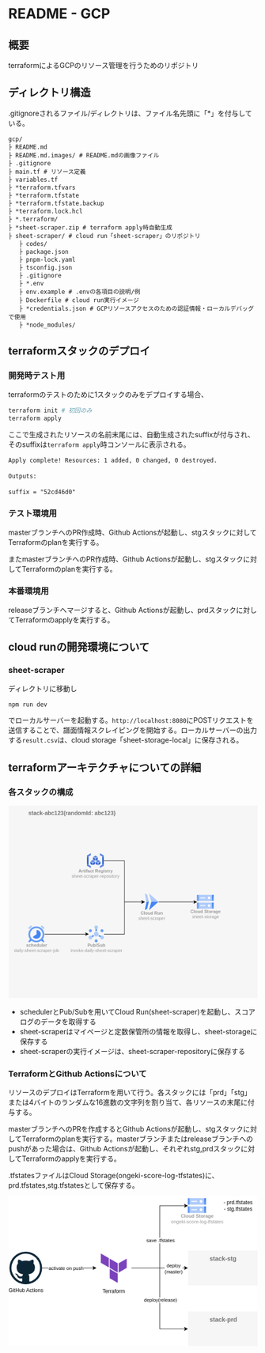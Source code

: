 # README - GCP

## 概要

terraformによるGCPのリソース管理を行うためのリポジトリ

## ディレクトリ構造

.gitignoreされるファイル/ディレクトリは、ファイル名先頭に「*」を付与している。

```text
gcp/
├ README.md
├ README.md.images/ # README.mdの画像ファイル
├ .gitignore
├ main.tf # リソース定義
├ variables.tf
├ *terraform.tfvars
├ *terraform.tfstate
├ *terraform.tfstate.backup
├ *terraform.lock.hcl
├ *.terraform/
├ *sheet-scraper.zip # terraform apply時自動生成
├ sheet-scraper/ # cloud run「sheet-scraper」のリポジトリ
   ├ codes/
   ├ package.json
   ├ pnpm-lock.yaml
   ├ tsconfig.json
   ├ .gitignore
   ├ *.env
   ├ env.example # .envの各項目の説明/例
   ├ Dockerfile # cloud run実行イメージ
   ├ *credentials.json # GCPリソースアクセスのための認証情報・ローカルデバッグで使用
   ├ *node_modules/
```

## terraformスタックのデプロイ

### 開発時テスト用

terraformのテストのために1スタックのみをデプロイする場合、

```bash
terraform init # 初回のみ
terraform apply
```

ここで生成されたリソースの名前末尾には、自動生成されたsuffixが付与され、そのsuffixは`terraform apply`時コンソールに表示される。

```text
Apply complete! Resources: 1 added, 0 changed, 0 destroyed.

Outputs:

suffix = "52cd46d0"
```

### テスト環境用

masterブランチへのPR作成時、Github Actionsが起動し、stgスタックに対してTerraformのplanを実行する。

またmasterブランチへのPR作成時、Github Actionsが起動し、stgスタックに対してTerraformのplanを実行する。

### 本番環境用

releaseブランチへマージすると、Github Actionsが起動し、prdスタックに対してTerraformのapplyを実行する。

## cloud runの開発環境について

### sheet-scraper

ディレクトリに移動し

```bash
npm run dev
```

でローカルサーバーを起動する。`http://localhost:8080`にPOSTリクエストを送信することで、譜面情報スクレイピングを開始する。ローカルサーバーの出力する`result.csv`は、cloud storage「sheet-storage-local」に保存される。

## terraformアーキテクチャについての詳細

### 各スタックの構成

![stacks](./README.md.images/stack-architecture.drawio.png)

- schedulerとPub/Subを用いてCloud Run(sheet-scraper)を起動し、スコアログのデータを取得する
- sheet-scraperはマイページと定数保管所の情報を取得し、sheet-storageに保存する
- sheet-scraperの実行イメージは、sheet-scraper-repositoryに保存する

### TerraformとGithub Actionsについて

リソースのデプロイはTerraformを用いて行う。各スタックには「prd」「stg」または4バイトのランダムな16進数の文字列を割り当て、各リソースの末尾に付与する。

masterブランチへのPRを作成するとGithub Actionsが起動し、stgスタックに対してTerraformのplanを実行する。masterブランチまたはreleaseブランチへのpushがあった場合は、Github Actionsが起動し、それぞれstg,prdスタックに対してTerraformのapplyを実行する。

.tfstatesファイルはCloud Storage(ongeki-score-log-tfstates)に、prd.tfstates,stg.tfstatesとして保存する。

![github-actions](./README.md.images/github-actions.drawio.png)
